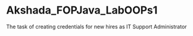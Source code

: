 # Akshada_FOPJava_LabOOPs1

The task of creating credentials for new hires as IT Support Administrator
